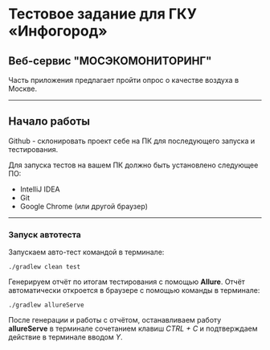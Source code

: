 # Тестовое задание для ГКУ «Инфогород»

## Веб-сервис "МОСЭКОМОНИТОРИНГ"

Часть приложения предлагает пройти опрос о качестве воздуха в Москве.

---

## Начало работы

Github - склонировать проект себе на ПК для последующего запуска и тестирования.

Для запуска тестов на вашем ПК должно быть установлено следующее ПО:

- IntelliJ IDEA
- Git
- Google Chrome (или другой браузер)

---

### Запуск автотеста

Запускаем авто-тест командой в терминале:

```
./gradlew clean test 
```

Генерируем отчёт по итогам тестирования с помощью **Allure**. Отчёт автоматически откроется в браузере с помощью команды в терминале:

```
./gradlew allureServe
```

После генерации и работы с отчётом, останавливаем работу **allureServe** в терминале сочетанием клавиш _CTRL + C_ и
подтверждаем действие в терминале вводом _Y_.

